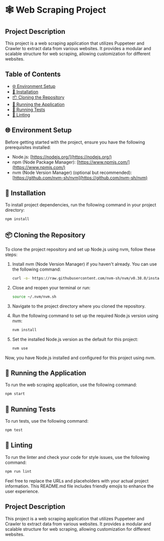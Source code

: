 # 🕸️ Web Scraping Project

## Project Description

This project is a web scraping application that utilizes Puppeteer and Crawler to extract data from various websites. It provides a modular and scalable structure for web scraping, allowing customization for different websites.

## Table of Contents

- [🌐 Environment Setup](#environment-setup)
- [🚀 Installation](#installation)
- [📦 Cloning the Repository](#cloning-the-repository)
- [🏃 Running the Application](#running-the-application)
- [🧪 Running Tests](#running-tests)
- [🧹 Linting](#linting)

## 🌐 Environment Setup

Before getting started with the project, ensure you have the following prerequisites installed:

- Node.js: [https://nodejs.org/](https://nodejs.org/)
- npm (Node Package Manager): [https://www.npmjs.com/](https://www.npmjs.com/)
- nvm (Node Version Manager) (optional but recommended): [https://github.com/nvm-sh/nvm](https://github.com/nvm-sh/nvm)

## 🚀 Installation

To install project dependencies, run the following command in your project directory:

```bash
npm install
```

## 📦 Cloning the Repository

To clone the project repository and set up Node.js using nvm, follow these steps:

1. Install nvm (Node Version Manager) if you haven't already. You can use the following command:

   ```bash
   curl -o- https://raw.githubusercontent.com/nvm-sh/nvm/v0.38.0/install.sh | bash
   ```

2. Close and reopen your terminal or run:

   ```bash
   source ~/.nvm/nvm.sh
   ```

3. Navigate to the project directory where you cloned the repository.

4. Run the following command to set up the required Node.js version using nvm:

   ```bash
   nvm install
   ```

5. Set the installed Node.js version as the default for this project:

   ```bash
   nvm use
   ```

Now, you have Node.js installed and configured for this project using nvm.

## 🏃 Running the Application

To run the web scraping application, use the following command:

```bash
npm start
```

## 🧪 Running Tests

To run tests, use the following command:

```bash
npm test
```

## 🧹 Linting

To run the linter and check your code for style issues, use the following command:

```bash
npm run lint
```

Feel free to replace the URLs and placeholders with your actual project information. This README.md file includes friendly emojis to enhance the user experience.

## Project Description

This project is a web scraping application that utilizes Puppeteer and Crawler to extract data from various websites. It provides a modular and scalable structure for web scraping, allowing customization for different websites.
